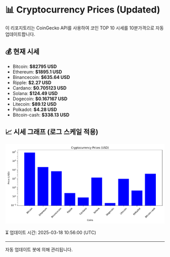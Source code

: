 
# 📊 Cryptocurrency Prices (Updated)

이 리포지토리는 CoinGecko API를 사용하여 코인 TOP 10 시세를 10분가격으로 자동 업데이트합니다.

## 💰 현재 시세
- Bitcoin: **$82795 USD**
- Ethereum: **$1895.1 USD**
- Binancecoin: **$635.64 USD**
- Ripple: **$2.27 USD**
- Cardano: **$0.705123 USD**
- Solana: **$124.49 USD**
- Dogecoin: **$0.167167 USD**
- Litecoin: **$89.12 USD**
- Polkadot: **$4.28 USD**
- Bitcoin-cash: **$338.13 USD**

## 📈 시세 그래프 (로그 스케일 적용)
![Crypto Prices](crypto_prices.png)

⏳ 업데이트 시간: 2025-03-18 10:56:00 (UTC)

---
자동 업데이트 봇에 의해 관리됩니다.

